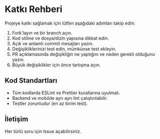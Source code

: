 # Katkı Rehberi

Projeye katkı sağlamak için lütfen aşağıdaki adımları takip edin:

1. Fork'layın ve bir branch açın.
2. Kod stiline ve dosya/dizin yapısına dikkat edin.
3. Açık ve anlamlı commit mesajları yazın.
4. Değişikliklerinizi test edin, mümkünse test ekleyin.
5. PR açıklamasında değişikliğin ne yaptığını ve neden gerekli olduğunu yazın.
6. Büyük değişiklikler için önce tartışma açın.

## Kod Standartları

- Tüm kodlarda ESLint ve Prettier kurallarına uyulmalı.
- Backend ve mobilde ayrı ayrı lint çalıştırılabilir.
- Testler zorunludur (en az birim test).

## İletişim

Her türlü soru için Issue açabilirsiniz.